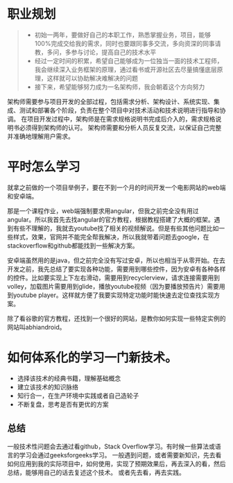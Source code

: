 # 职业规划
> - 初始一两年，要做好自己的本职工作，熟悉掌握业务，项目，能够100%完成交给我的需求，同时也要跟同事多交流，多向资深的同事请教，多问，多参与讨论，提高自己的技术水平
> - 经过一定时间的积累，希望自己能够成为一位独当一面的技术工程师，我会继续深入业务框架的原理，通过看书或开源社区去尽量搞懂底层原理，这样就可以协助解决难解决的问题
> - 接下来，希望能够努力成为一名架构师，我会朝着这个方向努力

架构师需要参与项目开发的全部过程，包括需求分析、架构设计、系统实现、集成、测试和部署各个阶段，负责在整个项目中对技术活动和技术说明进行指导和协调。 在项目开发过程中，架构师是在需求规格说明书完成后介入的，需求规格说明书必须得到架构师的认可。 架构师需要和分析人员反复交流，以保证自己完整并准确地理解用户需求。

# 平时怎么学习
就拿之前做的一个项目举例子，要在不到一个月的时间开发一个电影网站的web端和安卓端。

那是一个课程作业，web端强制要求用angular，但我之前完全没有用过angular。所以我首先去找angular的官方教程，根据教程搭建了大概的框架。遇到有些不理解的，我就去youtube找了相关的视频解说。但是有些其他问题比如一些样式，效果，官网并不能完全帮我解决，所以我就带着问题去google，在stackoverflow和github都能找到一些解决方案。

安卓端虽然用的是java，但之前完全没有写过安卓，所以也相当于从零开始。在去开发之前，我先总结了要实现各种功能，需要用到哪些控件，因为安卓有各种各样的控件。比如要实现上下左右滑动，需要用到recyclerview，请求连接需要用到volley，加载图片需要用到glide，播放youtube视频（因为要播放预告片）需要用到youtube player。这样就方便了我要实现特定功能时能快速去定位查找实现方案。

除了看谷歌的官方教程，还找到一个很好的网站，是教你如何实现一些特定实例的网站叫abhiandroid。


# 如何体系化的学习一门新技术。

- 选择该技术的经典书籍，理解基础概念 
- 建立该技术的知识脉络 
- 知行合一，在生产环境中实践或者自己造轮子
- 不断复盘，思考是否有更优的方案

## 总结
一般技术性问题会去通过看github，Stack Overflow学习。有时候一些算法或语言的学习会通过geeksforgeeks学习。
一般遇到问题，或者需要新知识，先去看如何应用到我的实际项目中，如何使用，实现了预期效果后，再去深入的看，然后总结，能够用自己的话去复述这个技术。
或者先去看，再去实践。